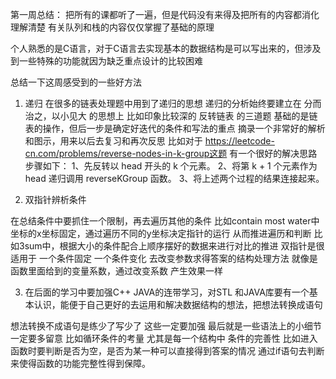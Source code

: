 第一周总结：
把所有的课都听了一遍，但是代码没有来得及把所有的内容都消化理解清楚
有关队列和栈的内容仅仅掌握了基础的原理

个人熟悉的是C语言，对于C语言去实现基本的数据结构是可以写出来的，但涉及到一些特殊的功能就因为缺乏重点设计的比较困难

总结一下这周感受到的一些好方法

1. 递归
在很多的链表处理题中用到了递归的思想
递归的分析始终要建立在 分而治之，以小见大 的思想上
比如印象比较深的 反转链表 的三道题
基础的是链表的操作，但后一步是确定好迭代的条件和写法的重点
摘录一个非常好的解析和图示，用来以后去复习和再次反思
比如对于
https://leetcode-cn.com/problems/reverse-nodes-in-k-group这题
有一个很好的解决思路步骤如下：
1、先反转以 head 开头的 k 个元素。
2、将第 k + 1 个元素作为 head 递归调用 reverseKGroup 函数。
3、将上述两个过程的结果连接起来。

2. 双指针辨析条件

在总结条件中要抓住一个限制，再去遍历其他的条件
比如contain most water中 坐标的x坐标固定，通过遍历不同的y坐标决定指针的运行
从而推进遍历和判断
比如3sum中，根据大小的条件配合上顺序摆好的数据来进行对比的推进
双指针是很适用于 一个条件固定 一个条件变化 去改变参数求得答案的结构处理方法
就像是函数里面给到的变量系数，通过改变系数 产生效果一样

3. 在后面的学习中要加强C++ JAVA的连带学习，对STL 和JAVA库要有一个基本认识，能便于自己更好的去运用和解决数据结构的想法，把想法转换成语句

想法转换不成语句是练少了写少了 这些一定要加强
最后就是一些语法上的小细节一定要多留意
比如循环条件的考量 
尤其是每一个结构中 条件的完善性
比如进入函数时要判断是否为空，是否为某一种可以直接得到答案的情况
通过if语句去判断 来使得函数的功能完整性得到保障。
